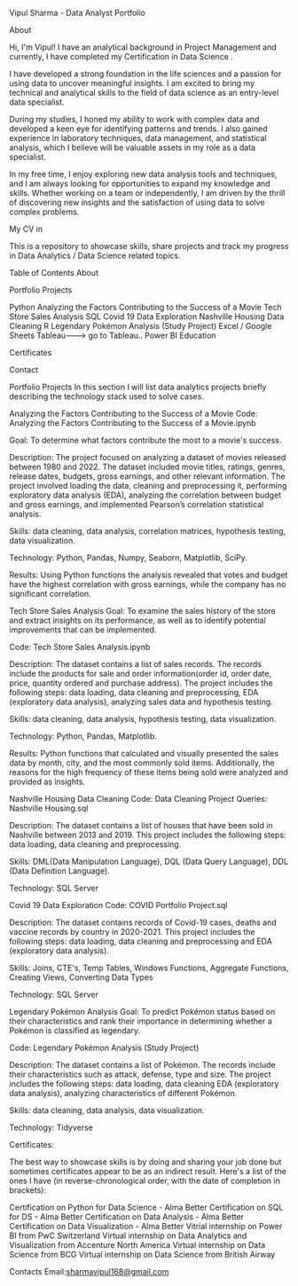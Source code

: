 Vipul Sharma - Data Analyst Portfolio


About


Hi, I'm Vipul! I have an analytical background in Project Management and currently, I have completed my Certification in Data Science . 

I have developed a strong foundation in the life sciences and a passion for using data to uncover meaningful insights. I am excited to bring my technical and analytical skills to the field of data science as an entry-level data specialist.

During my studies, I honed my ability to work with complex data and developed a keen eye for identifying patterns and trends. I also gained experience in laboratory techniques, data management, and statistical analysis, which I believe will be valuable assets in my role as a data specialist.

In my free time, I enjoy exploring new data analysis tools and techniques, and I am always looking for opportunities to expand my knowledge and skills. Whether working on a team or independently, I am driven by the thrill of discovering new insights and the satisfaction of using data to solve complex problems.

My CV in 

This is a repository to showcase skills, share projects and track my progress in Data Analytics / Data Science related topics.

Table of Contents
About

Portfolio Projects

Python
Analyzing the Factors Contributing to the Success of a Movie
Tech Store Sales Analysis
SQL
Covid 19 Data Exploration
Nashville Housing Data Cleaning
R
Legendary Pokémon Analysis (Study Project)
Excel / Google Sheets
Tableau---> go to Tableau..
Power BI
Education

Certificates

Contact

Portfolio Projects
In this section I will list data analytics projects briefly describing the technology stack used to solve cases.

Analyzing the Factors Contributing to the Success of a Movie
Code: Analyzing the Factors Contributing to the Success of a Movie.ipynb

Goal: To determine what factors contribute the most to a movie's success.

Description: The project focused on analyzing a dataset of movies released between 1980 and 2022. The dataset included movie titles, ratings, genres, release dates, budgets, gross earnings, and other relevant information. The project involved loading the data, cleaning and preprocessing it, performing exploratory data analysis (EDA), analyzing the correlation between budget and gross earnings, and implemented Pearson’s correlation statistical analysis.

Skills: data cleaning, data analysis, correlation matrices, hypothesis testing, data visualization.

Technology: Python, Pandas, Numpy, Seaborn, Matplotlib, SciPy.

Results: Using Python functions the analysis revealed that votes and budget have the highest correlation with gross earnings, while the company has no significant correlation.

Tech Store Sales Analysis
Goal: To examine the sales history of the store and extract insights on its performance, as well as to identify potential improvements that can be implemented.

Code: Tech Store Sales Analysis.ipynb

Description: The dataset contains a list of sales records. The records include the products for sale and order information(order id, order date, price, quantity ordered and purchase address). The project includes the following steps: data loading, data cleaning and preprocessing, EDA (exploratory data analysis), analyzing sales data and hypothesis testing.

Skills: data cleaning, data analysis, hypothesis testing, data visualization.

Technology: Python, Pandas, Matplotlib.

Results: Python functions that calculated and visually presented the sales data by month, city, and the most commonly sold items. Additionally, the reasons for the high frequency of these items being sold were analyzed and provided as insights.

Nashville Housing Data Cleaning
Code: Data Cleaning Project Queries: Nashville Housing.sql

Description: The dataset contains a list of houses that have been sold in Nashville between 2013 and 2019. This project includes the following steps: data loading, data cleaning and preprocessing.

Skills: DML(Data Manipulation Language), DQL (Data Query Language), DDL (Data Definition Language).

Technology: SQL Server

Covid 19 Data Exploration
Code: COVID Portfolio Project.sql

Description: The dataset contains records of Covid-19 cases, deaths and vaccine records by country in 2020-2021. This project includes the following steps: data loading, data cleaning and preprocessing and EDA (exploratory data analysis).

Skills: Joins, CTE's, Temp Tables, Windows Functions, Aggregate Functions, Creating Views, Converting Data Types

Technology: SQL Server

Legendary Pokémon Analysis
Goal: To predict Pokémon status based on their characteristics and rank their importance in determining whether a Pokémon is classified as legendary.

Code: Legendary Pokémon Analysis (Study Project)

Description: The dataset contains a list of Pokémon. The records include their characteristics such as attack, defense, type and size. The project includes the following steps: data loading, data cleaning EDA (exploratory data analysis), analyzing characteristics of different Pokémon.

Skills: data cleaning, data analysis, data visualization.

Technology: Tidyverse

Certificates:

The best way to showcase skills is by doing and sharing your job done but sometimes certificates appear to be as an indirect result. Here's a list of the ones I have (in reverse-chronological order, with the date of completion in brackets):

Certification on Python for Data Science - Alma Better
Certification on SQL for DS - Alma Better
Certification on Data Analysis - Alma Better
Certification on Data Visualization - Alma Better
Vitrial internship on Power BI from PwC Switzerland
Virtual internship on Data Analytics and Visualization from Accenture North America
Virtual internship  on Data Science from BCG
Virtual internship on Data Science from British Airway

Contacts
Email:sharmavipul168@gmail.com
